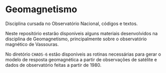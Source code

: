 # Geomagnetismo
Disciplina cursada no Observatório Nacional, códigos e textos.

Neste repositório estarão disponíveis alguns materiais desenvolvidos na disciplina de Geomagnetismo, principalmente sobre o observatório magnético de Vassouras.


No diretório `CHAOS-6` estão disponíveis as rotinas necessárias para gerar o modelo de resposta geomagnética a partir de observações de satélite e dados de observatório feitas a partir de 1980. 
